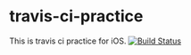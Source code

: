 # travis-ci-practice
This is travis ci practice for iOS.
[![Build Status](https://travis-ci.org/nickDevUic/travis-ci-practice.svg?branch=master)](https://travis-ci.org/nickDevUic/travis-ci-practice)
